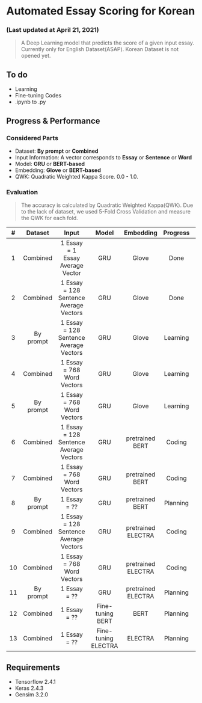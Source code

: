 # Automated Essay Scoring for Korean
### (Last updated at April 21, 2021)
> A Deep Learning model that predicts the score of a given input essay. 
> Currently only for English Dataset(ASAP). Korean Dataset is not opened yet.

## To do
 - Learning  
 - Fine-tuning Codes  
 - \.ipynb to \.py  

## Progress \& Performance
### Considered Parts
 - Dataset: **By prompt** or **Combined**
 - Input Information: A vector corresponds to **Essay** or **Sentence** or **Word**
 - Model: **GRU** or **BERT-based**
 - Embedding: **Glove** or **BERT-based**
 - QWK: Quadratic Weighted Kappa Score. 0.0 \- 1.0.
### Evaluation
> The accuracy is calculated by Quadratic Weighted Kappa(QWK).
> Due to the lack of dataset, we used 5-Fold Cross Validation and measure the QWK for each fold.

| \# | Dataset | <center>Input</center> | <center>Model</center> | <center>Embedding</center> | <center>Progress</center> | <center>QWK</center> |
|:---:|:---:|:---:|:---:|:---:|:---:|:---:|
| 1 | Combined | 1 Essay = 1 Essay Average Vector | GRU | Glove | Done | 0.6427 |
| 2 | Combined | 1 Essay = 128 Sentence Average Vectors | GRU | Glove | Done | 0.7594 |
| 3 | By prompt | 1 Essay = 128 Sentence Average Vectors | GRU | Glove | Learning |
| 4 | Combined | 1 Essay = 768 Word Vectors | GRU | Glove | Learning |
| 5 | By prompt | 1 Essay = 768 Word Vectors | GRU | Glove | Learning |
| 6 | Combined | 1 Essay = 128 Sentence Average Vectors | GRU | pretrained BERT | Coding |
| 7 | Combined | 1 Essay = 768 Word Vectors | GRU | pretrained BERT | Coding |
| 8 | By prompt | 1 Essay = ?? | GRU | pretrained BERT | Planning |
| 9 | Combined | 1 Essay = 128 Sentence Average Vectors | GRU | pretrained ELECTRA | Coding |
| 10| Combined | 1 Essay = 768 Word Vectors | GRU | pretrained ELECTRA | Coding |
| 11| By prompt | 1 Essay = ?? | GRU | pretrained ELECTRA | Planning |
| 12| Combined | 1 Essay = ?? | Fine-tuning BERT | BERT | Planning |
| 13| Combined | 1 Essay = ?? | Fine-tuning ELECTRA | ELECTRA | Planning |

## Requirements
 - Tensorflow 2.4.1
 - Keras 2.4.3
 - Gensim 3.2.0
